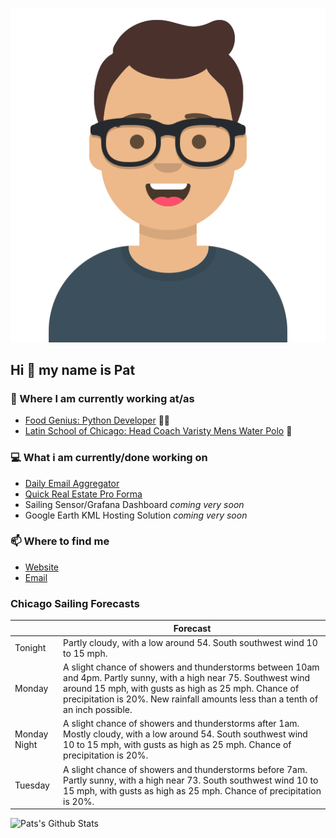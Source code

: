 [![Social banner for p-j-falconer](https://raw.githubusercontent.com/P-J-FALCONER/P-J-FALCONER/master/assets/avataaars.svg)](https://patfalconer.com/)
## Hi :wave: my name is Pat

### 💼 Where I am currently working at/as
- [Food Genius: Python Developer](https://getfoodgenius.com/) 🍔🐍
- [Latin School of Chicago: Head Coach Varisty Mens Water Polo](https://www.latinschool.org/) 🤽


### 💻 What i am currently/done working on
 - [Daily Email Aggregator](https://github.com/P-J-FALCONER/dott_daily_mail)
 - [Quick Real Estate Pro Forma](https://github.com/P-J-FALCONER/henry)
 - Sailing Sensor/Grafana Dashboard *coming very soon*
 - Google Earth KML Hosting Solution *coming very soon*

### 📫 Where to find me
 - [Website](https://patfalconer.com/)
 - [Email](mailto:patrick.j.falconer@gmail.com)


### Chicago Sailing Forecasts
|   | Forecast  |
|---|---|
| Tonight | Partly cloudy, with a low around 54. South southwest wind 10 to 15 mph. |
| Monday | A slight chance of showers and thunderstorms between 10am and 4pm. Partly sunny, with a high near 75. Southwest wind around 15 mph, with gusts as high as 25 mph. Chance of precipitation is 20%. New rainfall amounts less than a tenth of an inch possible. |
| Monday Night | A slight chance of showers and thunderstorms after 1am. Mostly cloudy, with a low around 54. South southwest wind 10 to 15 mph, with gusts as high as 25 mph. Chance of precipitation is 20%. |
| Tuesday | A slight chance of showers and thunderstorms before 7am. Partly sunny, with a high near 73. South southwest wind 10 to 15 mph, with gusts as high as 25 mph. Chance of precipitation is 20%. |

![Pats's Github Stats](https://github-readme-stats.vercel.app/api?username=p-j-falconer&show_icons=true&theme=radical)
